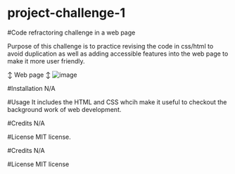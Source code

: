 # project-challenge-1
#Code refractoring challenge in a web page

Purpose of this challenge is to practice revising the code in css/html to avoid duplication as well as adding accessible features into the web page to make it more user friendly.

↕ Web page ↕
![image](https://user-images.githubusercontent.com/113479475/191876865-a2519ef8-6b20-400c-a866-255d5fafd25b.png)
























#Installation
N/A

#Usage
It includes the HTML and CSS whcih make it useful to checkout the background work of web development.

#Credits
N/A

#License
MIT license.

#Credits
N/A

#License
MIT license

